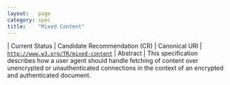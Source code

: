 ```yaml
---
layout:   page
category: spec
title:    "Mixed Content"
---
```


| Current Status | Candidate Recommendation (CR)
| Canonical URI | [`http://www.w3.org/TR/mixed-content`](http://www.w3.org/TR/mixed-content)
| Abstract | This specification describes how a user agent should handle fetching of content over unencrypted or unauthenticated connections in the context of an encrypted and authenticated document.